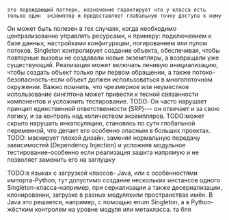     это порождающий паттерн, назначение гарантирует что у класса есть только один  экземпляр и предоставляет глабальную точку доступа к нему         
Он может быть полезен в тех случаях, когда необходимо централизованно управлять ресурсами, к примеру: подключением к базе данных, настройками конфигурации, логированием или пулом потоков.
Singleton контролирует создание объекта, обеспечивая, чтобы повторные вызовы не создавали новые экземпляры, а возвращали уже существующий.
Реализация может включать ленивую инициализацию, чтобы создать объект только при первом обращении, а также потоко-безопасность-если объект должен использоваться в многопоточном окружении.
Важно помнить, что чрезмерное или неуместное использование синглтона может привести к тесной связанности компонентов и усложнить тестирование.
TODO: Он часто нарушает принцип единственной ответственности (SRP)--- он отвечает и за свою логику, и за контроль над количеством экземпляров.
TODO:может скрыто нарушать инкапсуляцию, становясь по сути глобальной переменной, что делает его особенно опасным в больших проектах.
TODO: маскирует плохой дизайн, заменяя нормальную передачу зависимостей (Dependency Injection) и усложняя модульное тестирование-особенно если реализация зашита напрямую и не позволяет заменить его на заглушку

TODO:в языках с загрузкой классов- Java, или с особенностями импорта-Python, тут допустимо создание нескольких инстансов одного Singleton-класса-например, при сериализации а также десериализации, клонировании, загрузке в разных модуляхили пространствах имён. 
В Java это решается, например, с помощью enum Singleton, а в Python-жёстким контролем на уровне модуля или метакласса.
та бля